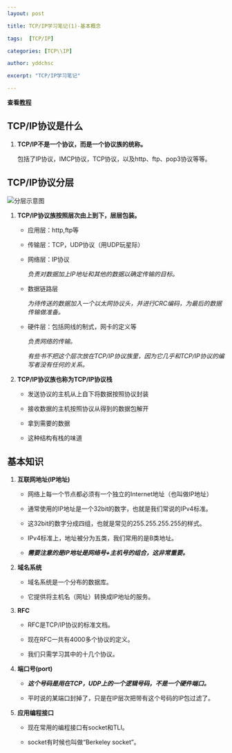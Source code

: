 ```yaml
---
layout: post

title: TCP/IP学习笔记(1)-基本概念 

tags:  [TCP/IP]

categories: [TCP\\IP]

author: yddchsc

excerpt: "TCP/IP学习笔记"

---
```

**查看[教程](http://www.cnblogs.com/fengzanfeng/articles/1339347.html)**  
  
TCP/IP协议是什么
---  
1. **TCP/IP不是一个协议，而是一个协议族的统称。**  
  
    包括了IP协议，IMCP协议，TCP协议，以及http、ftp、pop3协议等等。  

TCP/IP协议分层
--- 

![分层示意图](http://7xrx86.com1.z0.glb.clouddn.com/fenceng.png)


1. **TCP/IP协议族按照层次由上到下，层层包装。**  

    + 应用层：http,ftp等  
	
    + 传输层：TCP，UDP协议（用UDP玩星际）  
	
    + 网络层：IP协议 
 
        *负责对数据加上IP地址和其他的数据以确定传输的目标。*

    + 数据链路层  

        *为待传送的数据加入一个以太网协议头，并进行CRC编码，为最后的数据传输做准备。*	

    + 硬件层：包括网线的制式，网卡的定义等  

        *负责网络的传输。*   

        *有些书不把这个层次放在TCP/IP协议族里，因为它几乎和TCP/IP协议的编写者没有任何的关系。*

2. **TCP/IP协议族也称为TCP/IP协议栈**	
	
    + 发送协议的主机从上自下将数据按照协议封装 
 	
    + 接收数据的主机按照协议从得到的数据包解开 
 	
    + 拿到需要的数据  	

    + 这种结构有栈的味道  

基本知识
---
1. **互联网地址(IP地址)**  

    + 网络上每一个节点都必须有一个独立的Internet地址（也叫做IP地址）  	

    + 通常使用的IP地址是一个32bit的数字，也就是我们常说的IPv4标准。 
 
    + 这32bit的数字分成四组，也就是常见的255.255.255.255的样式。 

    + IPv4标准上，地址被分为五类，我们常用的是B类地址。  
	
    + ***需要注意的是IP地址是网络号+主机号的组合，这非常重要。***  

2. **域名系统**  

    + 域名系统是一个分布的数据库。  
  	
    + 它提供将主机名（网址）转换成IP地址的服务。  
  
3. **RFC** 

    + RFC是TCP/IP协议的标准文档。   
	
    + 现在RFC一共有4000多个协议的定义。  
 	
    + 我们只需学习其中的十几个协议。  
  
4. **端口号(port)**  
	
    + ***这个号码是用在TCP，UDP上的一个逻辑号码，不是一个硬件端口。***  	

    + 平时说的某端口封掉了，只是在IP层次把带有这个号码的IP包过滤了。  

 
5. **应用编程接口**  

    + 现在常用的编程接口有socket和TLI。  
 
    + socket有时候也叫做“Berkeley socket”。  
